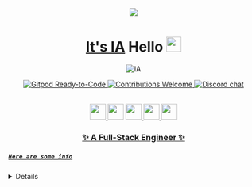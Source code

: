 
<div align="center">
<!-- Title: -->
  <a href="https://github.com/aboamen7000/">
    <img src="https://raw.githubusercontent.com/DevIA3kl/other/master/more/256_128.gif" height="100">
  </a>
  
 
  <h1><a href="https://github.com/aboamen7000/">It's IA</a> Hello <img src="https://raw.githubusercontent.com/DevIA3kl/other/master/more/wave.gif" width="30px" height="30px"> </h1>
<!-- Labels: -->
  <!-- First row: -->
 
   <p align="center"> <img src="https://komarev.com/ghpvc/?username=aboamen7000&label=Profile%20views&color=0059b3&style=flat-square&label=VIEWS" alt="IA" /> </p>
  
  
  <a href="https://gitpod.io/#https://github.com/aboamen7000/Python">
    <img src="https://img.shields.io/badge/Gitpod-Ready--to--Code-blue?&color=0059b3&logo=gitpod&style=flat-square" height="20" alt="Gitpod Ready-to-Code">
  </a>
  <a href="https://github.com/aboamen7000/aboamen7000/README.md">
    <img src="https://img.shields.io/static/v1.svg?label=Contributions&message=Welcome&color=0059b3&logo=C&style=flat-square" height="20" alt="Contributions Welcome">

  
  <a href="https://discord.gg/bVGQA3gk4z">
    <img src="https://img.shields.io/discord/1083781801262186557?color=0059b3&label=Discord&logo=discord&style=flat-square" height="20" alt="Discord chat">
  </a>
<br><br>
    
    
<p align="center">
  
<a href="https://en.wikipedia.org/wiki/User:IAIBO" alt="wiki"><img height="32" width="32" src="https://cdn.jsdelivr.net/npm/simple-icons@3.13.0/icons/wikipedia.svg" />
<a href="https://www.linkedin.com/in/ibrahim-amen-07ba96121/" alt="linkedin"><img height="32" width="32" src="https://cdn.jsdelivr.net/npm/simple-icons@v3/icons/linkedin.svg" /></a>
<a href="https://twitter.com/intent/follow?screen_name=ABOAMIN83926074" alt="twitter"><img height="32" width="32" src="https://cdn.jsdelivr.net/npm/simple-icons@v3/icons/twitter.svg" />
<a href="https://www.facebook.com/IAIBO/" alt="twitter"><img height="32" width="32" src="https://cdn.jsdelivr.net/npm/simple-icons@3.13.0/icons/facebook.svg" /> 
<a href="https://discordapp.com/users/IBO#5901" alt="discord"><img height="32" width="32" src="https://cdn.jsdelivr.net/npm/simple-icons@3.13.0/icons/discord.svg" />

</p>

  
<!-- Short description: -->
 <h3>✨ A Full-Stack Engineer ✨</h3> 
  
</div>
  
##### `Here are some info`
<details>
<summary>
Read :
</summary>

```sh
Asap will update my new repo projects. as well 🥴
```
  
Implementations are for learning purposes only. They may be less efficient than the implementations in other repos 🐶.

## Community Channels
  
We are on [Discord](https://discord.gg/bVGQA3gk4z) ! Community channels are a great way for you to ask questions and get help. Please join us!
<br>    
<h3 align="left">Languages and Tools :</h3>
  
<p align="left"> <a href="https://www.cprogramming.com/" target="_blank" rel="noreferrer"> <img src="https://raw.githubusercontent.com/devicons/devicon/master/icons/c/c-original.svg" alt="c" width="40" height="40"/> </a>
  <a href="https://www.w3schools.com/css/" target="_blank" rel="noreferrer"> <img src="https://raw.githubusercontent.com/devicons/devicon/master/icons/css3/css3-original-wordmark.svg" alt="css3" width="40" height="40"/> </a> <a href="https://www.docker.com/" target="_blank" rel="noreferrer"> <img src="https://raw.githubusercontent.com/devicons/devicon/master/icons/docker/docker-original-wordmark.svg" alt="docker" width="40" height="40"/> </a> <a href="https://git-scm.com/" target="_blank" rel="noreferrer"> <img src="https://www.vectorlogo.zone/logos/git-scm/git-scm-icon.svg" alt="git" width="40" height="40"/> </a> <a href="https://www.w3.org/html/" target="_blank" rel="noreferrer"> <img src="https://raw.githubusercontent.com/devicons/devicon/master/icons/html5/html5-original-wordmark.svg" alt="html5" width="40" height="40"/> </a> <a href="https://developer.mozilla.org/en-US/docs/Web/JavaScript" target="_blank" rel="noreferrer"> <img src="https://raw.githubusercontent.com/devicons/devicon/master/icons/javascript/javascript-original.svg" alt="javascript" width="40" height="40"/> </a> <a href="https://www.linux.org/" target="_blank" rel="noreferrer"> <img src="https://raw.githubusercontent.com/devicons/devicon/master/icons/linux/linux-original.svg" alt="linux" width="40" height="40"/> </a> <a href="https://nodejs.org" target="_blank" rel="noreferrer"> <img src="https://raw.githubusercontent.com/devicons/devicon/master/icons/nodejs/nodejs-original-wordmark.svg" alt="nodejs" width="40" height="40"/> </a> <a href="https://www.python.org" target="_blank" rel="noreferrer"> <img src="https://raw.githubusercontent.com/devicons/devicon/master/icons/python/python-original.svg" alt="python" width="40" height="40"/> </a> <a href="https://www.photoshop.com/en" target="_blank" rel="noreferrer"> <img src="https://raw.githubusercontent.com/devicons/devicon/master/icons/photoshop/photoshop-line.svg" alt="photoshop" width="40" height="40"/> </a> </p>
<br>
  
  
Should you need any further information, please do not hesitate to contact me :<br>
  ```bash
  i.a@programmer.net
  ```
